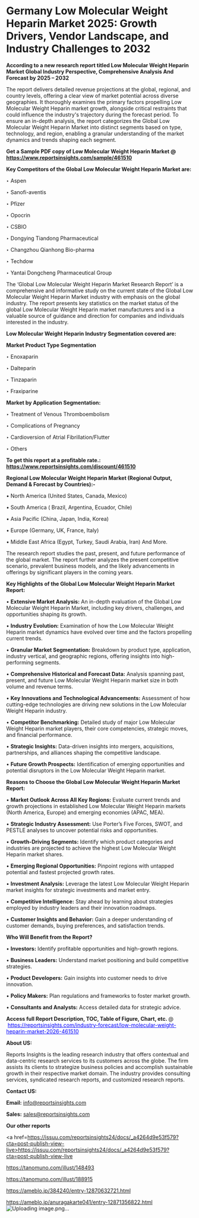 # Germany Low Molecular Weight Heparin Market 2025: Growth Drivers, Vendor Landscape, and Industry Challenges to 2032

<strong>According to a new research report titled Low Molecular Weight Heparin Market Global Industry Perspective, Comprehensive Analysis And Forecast by 2025 – 2032</strong>

The report delivers detailed revenue projections at the global, regional, and country levels, offering a clear view of market potential across diverse geographies. It thoroughly examines the primary factors propelling Low Molecular Weight Heparin market growth, alongside critical restraints that could influence the industry's trajectory during the forecast period. To ensure an in-depth analysis, the report categorizes the Global Low Molecular Weight Heparin Market into distinct segments based on type, technology, and region, enabling a granular understanding of the market dynamics and trends shaping each segment.

<strong>Get a Sample PDF copy of Low Molecular Weight Heparin Market </strong><strong>@<a href=https://www.reportsinsights.com/sample/461510 style=color:#0000ff;> https://www.reportsinsights.com/sample/461510</a></strong></font>

<strong>Key Competitors of the Global Low Molecular Weight Heparin Market are:</strong>

‣ Aspen

‣ Sanofi-aventis

‣ Pfizer

‣ Opocrin

‣ CSBIO

‣ Dongying Tiandong Pharmaceutical

‣ Changzhou Qianhong Bio-pharma

‣ Techdow

‣ Yantai Dongcheng Pharmaceutical Group

The ‘Global Low Molecular Weight Heparin Market Research Report’ is a comprehensive and informative study on the current state of the Global Low Molecular Weight Heparin Market industry with emphasis on the global industry. The report presents key statistics on the market status of the global Low Molecular Weight Heparin market manufacturers and is a valuable source of guidance and direction for companies and individuals interested in the industry.

<strong>Low Molecular Weight Heparin Industry Segmentation covered are:</strong>

<strong>Market Product Type Segmentation</strong>

‣ Enoxaparin

‣ Dalteparin

‣ Tinzaparin

‣ Fraxiparine

<strong>Market by Application Segmentation:</strong>

‣ Treatment of Venous Thromboembolism

‣ Complications of Pregnancy

‣ Cardioversion of Atrial Fibrillation/Flutter

‣ Others

<strong>To get this report at a profitable rate.: <a href=https://www.reportsinsights.com/discount/461510 style=color:#0000ff;>https://www.reportsinsights.com/discount/461510</a></strong></font>

<strong>Regional Low Molecular Weight Heparin Market (Regional Output, Demand &amp; Forecast by Countries):-</strong>

• North America (United States, Canada, Mexico)

• South America ( Brazil, Argentina, Ecuador, Chile)

• Asia Pacific (China, Japan, India, Korea)

• Europe (Germany, UK, France, Italy)

• Middle East Africa (Egypt, Turkey, Saudi Arabia, Iran) And More.

The research report studies the past, present, and future performance of the global market. The report further analyzes the present competitive scenario, prevalent business models, and the likely advancements in offerings by significant players in the coming years.

<strong>Key Highlights of the Global Low Molecular Weight Heparin Market Report:</strong>

• <strong>Extensive Market Analysis:</strong> An in-depth evaluation of the Global Low Molecular Weight Heparin Market, including key drivers, challenges, and opportunities shaping its growth.

• <strong>Industry Evolution:</strong> Examination of how the Low Molecular Weight Heparin market dynamics have evolved over time and the factors propelling current trends.

• <strong>Granular Market Segmentation:</strong> Breakdown by product type, application, industry vertical, and geographic regions, offering insights into high-performing segments.

• <strong>Comprehensive Historical and Forecast Data:</strong> Analysis spanning past, present, and future Low Molecular Weight Heparin market size in both volume and revenue terms.

• <strong>Key Innovations and Technological Advancements:</strong> Assessment of how cutting-edge technologies are driving new solutions in the Low Molecular Weight Heparin industry.

• <strong>Competitor Benchmarking:</strong> Detailed study of major Low Molecular Weight Heparin market players, their core competencies, strategic moves, and financial performance.

• <strong>Strategic Insights:</strong> Data-driven insights into mergers, acquisitions, partnerships, and alliances shaping the competitive landscape.

• <strong>Future Growth Prospects:</strong> Identification of emerging opportunities and potential disruptors in the Low Molecular Weight Heparin market.

<strong>Reasons to Choose the Global Low Molecular Weight Heparin Market Report:</strong>

• <strong>Market Outlook Across All Key Regions:</strong> Evaluate current trends and growth projections in established Low Molecular Weight Heparin markets (North America, Europe) and emerging economies (APAC, MEA).

• <strong>Strategic Industry Assessment:</strong> Use Porter’s Five Forces, SWOT, and PESTLE analyses to uncover potential risks and opportunities.

• <strong>Growth-Driving Segments:</strong> Identify which product categories and industries are projected to achieve the highest Low Molecular Weight Heparin market shares.

• <strong>Emerging Regional Opportunities:</strong> Pinpoint regions with untapped potential and fastest projected growth rates.

• <strong>Investment Analysis:</strong> Leverage the latest Low Molecular Weight Heparin market insights for strategic investments and market entry.

• <strong>Competitive Intelligence:</strong> Stay ahead by learning about strategies employed by industry leaders and their innovation roadmaps.

• <strong>Customer Insights and Behavior:</strong> Gain a deeper understanding of customer demands, buying preferences, and satisfaction trends.

<strong>Who Will Benefit from the Report?</strong>

• <strong>Investors:</strong> Identify profitable opportunities and high-growth regions.

• <strong>Business Leaders:</strong> Understand market positioning and build competitive strategies.

• <strong>Product Developers:</strong> Gain insights into customer needs to drive innovation.

• <strong>Policy Makers:</strong> Plan regulations and frameworks to foster market growth.

• <strong>Consultants and Analysts:</strong> Access detailed data for strategic advice.
</ul>
<strong>Access full Report Description, TOC, Table of Figure, Chart, etc. </strong>@  <a href=https://reportsinsights.com/industry-forecast/low-molecular-weight-heparin-market-2026-461510 style=color:#0000ff;>https://reportsinsights.com/industry-forecast/low-molecular-weight-heparin-market-2026-461510</a></font>

<strong><strong>About US</strong>:</strong>

Reports Insights is the leading research industry that offers contextual and data-centric research services to its customers across the globe. The firm assists its clients to strategize business policies and accomplish sustainable growth in their respective market domain. The industry provides consulting services, syndicated research reports, and customized research reports.

<strong>Contact US:</strong>

<p class=""""><b>Email:</b> <a href=mailto:info@reportsinsights.com>info@reportsinsights.com</a></p>
<p class=""""><b>Sales:</b> <a href=mailto:sales@reportsinsights.com>sales@reportsinsights.com</a></p>

<strong>Our other reports</strong>

<a href=https://issuu.com/reportsinsights24/docs/_a4264d9e53f579?cta=post-publish-view-live>https://issuu.com/reportsinsights24/docs/_a4264d9e53f579?cta=post-publish-view-live</a>

<a href=https://tanomuno.com/illust/148493>https://tanomuno.com/illust/148493</a>

<a href=https://tanomuno.com/illust/188915>https://tanomuno.com/illust/188915</a>

<a href=https://ameblo.jp/384240/entry-12870632721.html>https://ameblo.jp/384240/entry-12870632721.html</a>

<a href=https://ameblo.jp/anuragakarte041/entry-12871356822.html>https://ameblo.jp/anuragakarte041/entry-12871356822.html</a>
![Uploading image.png…]()
